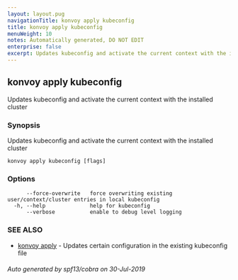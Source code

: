 ```yaml
---
layout: layout.pug
navigationTitle: konvoy apply kubeconfig
title: konvoy apply kubeconfig
menuWeight: 10
notes: Automatically generated, DO NOT EDIT
enterprise: false
excerpt: Updates kubeconfig and activate the current context with the installed cluster
---
```


## konvoy apply kubeconfig

Updates kubeconfig and activate the current context with the installed cluster

### Synopsis

Updates kubeconfig and activate the current context with the installed cluster

```
konvoy apply kubeconfig [flags]
```

### Options

```
      --force-overwrite   force overwriting existing user/context/cluster entries in local kubeconfig
  -h, --help              help for kubeconfig
      --verbose           enable to debug level logging
```

### SEE ALSO

* [konvoy apply](../konvoy-apply/)	 - Updates certain configuration in the existing kubeconfig file

###### Auto generated by spf13/cobra on 30-Jul-2019
